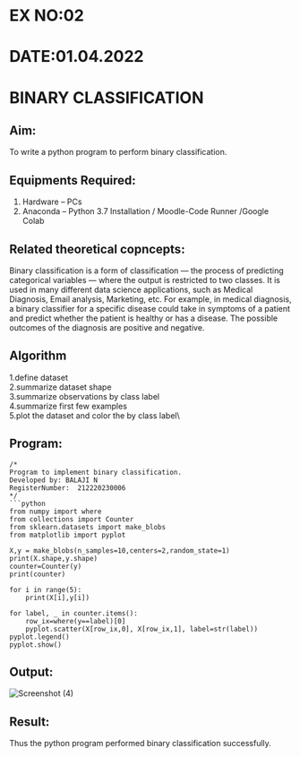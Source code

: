 # EX NO:02
# DATE:01.04.2022

# BINARY CLASSIFICATION
## Aim:
To write a python program to perform binary classification.

## Equipments Required:
1. Hardware – PCs
2. Anaconda – Python 3.7 Installation / Moodle-Code Runner /Google Colab

## Related theoretical copncepts:
Binary classification is a form of classification — the process of predicting categorical variables — where the output is restricted to two classes. It is used in many different data science applications, such as Medical Diagnosis, Email analysis, Marketing, etc. For example, in medical diagnosis, a binary classifier for a specific disease could take in symptoms of a patient and predict whether the patient is healthy or has a disease. The possible outcomes of the diagnosis are positive and negative.
## Algorithm
1.define dataset\
2.summarize dataset shape\
3.summarize observations by class label\
4.summarize first few examples\
5.plot the dataset and color the by class label\

## Program:
```
/*
Program to implement binary classification.
Developed by: BALAJI N
RegisterNumber:  212220230006
*/
```python
from numpy import where
from collections import Counter
from sklearn.datasets import make_blobs
from matplotlib import pyplot

X,y = make_blobs(n_samples=10,centers=2,random_state=1)
print(X.shape,y.shape)
counter=Counter(y)
print(counter)

for i in range(5):
    print(X[i],y[i])
    
for label, _ in counter.items():
    row_ix=where(y==label)[0]
    pyplot.scatter(X[row_ix,0], X[row_ix,1], label=str(label))
pyplot.legend()
pyplot.show()

```


## Output:
![Screenshot (4)](https://user-images.githubusercontent.com/75234946/163752871-62f663e4-8261-4782-a0eb-88af3c29ad61.png)



## Result:
Thus the python program performed binary classification successfully.
